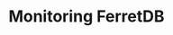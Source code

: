 ---
title: Monitoring FerretDB
menu:
  docs_{{ .version }}:
    identifier: fr-monitoring-ferretdb
    name: Monitoring
    parent: fr-ferretdb-guides
    weight: 50
menu_name: docs_{{ .version }}
---